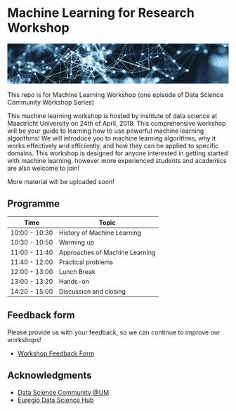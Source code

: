 # Machine Learning for Research Workshop

![](img/ids-net.png)

This repo is for Machine Learning Workshop (one episode of  Data Science Community Workshop Series)

This machine learning workshop is hosted by institute of data science at Maastricht University on 24th of April, 2018. This comprehensive workshop will be your guide to learning how to use powerful machine learning algorithms! We will introduce you to machine learning algorithms, why it works effectively and efficiently, and how they can be applied to specific domains. This workshop is designed for anyone interested in getting started with machine learning, however more experienced students and academics are also welcome to join!

More material will be uploaded soon!

## Programme

| Time| Topic |
|--|--|
| 10:00 - 10:30| History of Machine Learning |
| 10:30 - 10:50| Warming up|
| 11:00 - 11:40| Approaches of Machine Learning|
| 11:40 - 12:00| Practical problems|
| 12:00 - 13:00| Lunch Break|
| 13:00 - 13:20| Hands-on |
| 14:20 - 15:00| Discussion and closing|

## Feedback form
Please provide us with your feedback, so we can continue to improve our workshops!
- [Workshop Feedback Form](https://goo.gl/forms/myfOPGBJSVa8GJWB2)

## Acknowledgments
- [Data Science Community @UM](https://www.maastrichtuniversity.nl/research/data-science-um/datascience-community)
- [Euregio Data Science Hub](https://arnoan.github.io/eu-dash/)
